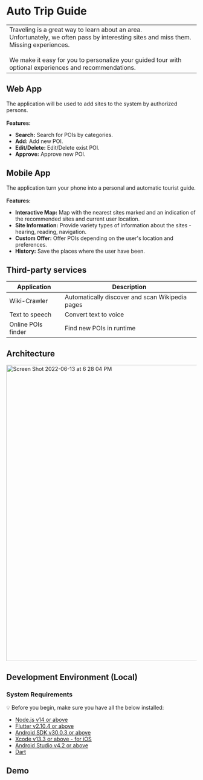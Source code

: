 # Auto Trip Guide
<table>
<tr>
<td>
Traveling is a great way to learn about an area.  <br />
Unfortunately, we often pass by interesting sites and miss them. Missing experiences.
   <br />
   <br />
We make it easy for you to personalize your guided tour with optional experiences and recommendations.
</td>
</tr>
</table>

## Web App
The application will be used to add sites to the system by authorized persons. <br /><br />
**Features:**
* **Search:** Search for POIs by categories.
* **Add:** Add new POI.
* **Edit/Delete:** Edit/Delete exist POI.
* **Approve:** Approve new POI.


## Mobile App
The application turn your phone into a personal and automatic tourist guide. <br /><br />
**Features:**
* **Interactive Map:** Map with the nearest sites marked and an indication of the recommended sites and current user location.
* **Site Information:** Provide variety types of information about the sites - hearing, reading, navigation.
* **Custom Offer:** Offer POIs depending on the user's location and preferences.
* **History:** Save the places where the user have been.


## Third-party services

| Application             | Description                                      |
| ----------------------- | ------------------------------------------------ |
| Wiki-Crawler            | Automatically discover and scan Wikipedia pages  |
| Text to speech          | Convert text to voice                            |
| Online POIs finder      | Find new POIs in runtime                         |

## Architecture
<img width="782" alt="Screen Shot 2022-06-13 at 6 28 04 PM" src="https://user-images.githubusercontent.com/73112796/173389393-d766d142-bd65-41d9-9c1c-fe6bc7eb9044.png">


## Development Environment (Local)
### System Requirements

:bulb: Before you begin, make sure you have all the below installed:

- [Node.js v14 or above](https://nodejs.org/en/download/)
- [Flutter v2.10.4 or above](https://docs.flutter.dev/get-started/install)
- [Android SDK v30.0.3 or above](https://developer.android.com/studio)
- [Xcode v13.3 or above - for iOS](https://developer.apple.com/xcode/)
- [Android Studio v4.2 or above](https://developer.android.com/studio)
- [Dart](https://dart.dev/get-dart)

## Demo



